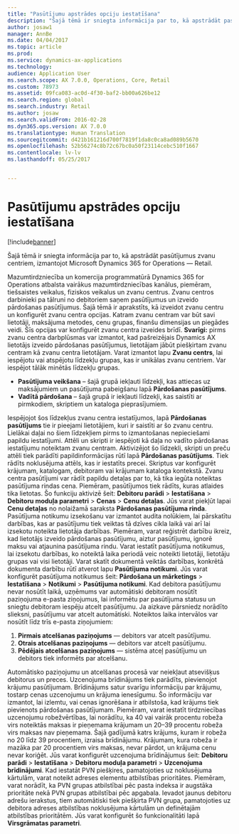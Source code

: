 ```yaml
---
title: "Pasūtījumu apstrādes opciju iestatīšana"
description: "Šajā tēmā ir sniegta informācija par to, kā apstrādāt pasūtījumus zvanu centriem, izmantojot Microsoft Dynamics 365 for Operations — Retail."
author: josaw1
manager: AnnBe
ms.date: 04/04/2017
ms.topic: article
ms.prod: 
ms.service: dynamics-ax-applications
ms.technology: 
audience: Application User
ms.search.scope: AX 7.0.0, Operations, Core, Retail
ms.custom: 78973
ms.assetid: 09fca083-ac0d-4f30-baf2-bb00a626be12
ms.search.region: global
ms.search.industry: Retail
ms.author: josaw
ms.search.validFrom: 2016-02-28
ms.dyn365.ops.version: AX 7.0.0
ms.translationtype: Human Translation
ms.sourcegitcommit: d421b161216d700f7819f1da8c0ca8ad089b5670
ms.openlocfilehash: 52b56274c8b72c67bc0a50f23114cebc510f1667
ms.contentlocale: lv-lv
ms.lasthandoff: 05/25/2017


---
```


# <a name="set-up-order-processing-options"></a>Pasūtījumu apstrādes opciju iestatīšana

[!include[banner](includes/banner.md)]


Šajā tēmā ir sniegta informācija par to, kā apstrādāt pasūtījumus zvanu centriem, izmantojot Microsoft Dynamics 365 for Operations — Retail. 

Mazumtirdzniecība un komercija programmatūrā Dynamics 365 for Operations atbalsta vairākus mazumtirdzniecības kanālus, piemēram, tiešsaistes veikalus, fiziskos veikalus un zvanu centrus. Zvanu centros darbinieki pa tālruni no debitoriem saņem pasūtījumus un izveido pārdošanas pasūtījumus. Šajā tēmā ir aprakstīts, kā izveidot zvanu centru un konfigurēt zvanu centra opcijas. Katram zvanu centram var būt savi lietotāji, maksājuma metodes, cenu grupas, finanšu dimensijas un piegādes veidi. Šīs opcijas var konfigurēt zvanu centra izveides brīdī. **Svarīgi:** pirms zvanu centra darbplūsmas var izmantot, kad pašreizējais Dynamics AX lietotājs izveido pārdošanas pasūtījumus, lietotājam jābūt piešķirtam zvanu centram kā zvanu centra lietotājam. Varat izmantot lapu **Zvanu centrs**, lai iespējotu vai atspējotu līdzekļu grupas, kas ir unikālas zvanu centriem. Var iespējot tālāk minētās līdzekļu grupas.

-   **Pasūtījuma veikšana** – šajā grupā iekļauti līdzekļi, kas attiecas uz maksājumiem un pasūtījuma pabeigšanu lapā **Pārdošanas pasūtījums**.
-   **Vadītā pārdošana** – šajā grupā ir iekļauti līdzekļi, kas saistīti ar pirmkodiem, skriptiem un kataloga pieprasījumiem.

Iespējojot šos līdzekļus zvanu centra iestatījumos, lapā **Pārdošanas pasūtījums** tie ir pieejami lietotājiem, kuri ir saistīti ar šo zvanu centru. Lielākai daļai no šiem līdzekļiem pirms to izmantošanas nepieciešami papildu iestatījumi. Attēli un skripti ir iespējoti kā daļa no vadīto pārdošanas iestatījumu noteiktam zvanu centram. Aktivizējot šo līdzekli, skripti un preču attēli tiek parādīti papildinformācijas rūtī lapā **Pārdošanas pasūtījums**. Tiek rādīts noklusējuma attēls, kas ir iestatīts precei. Skriptus var konfigurēt krājumam, katalogam, debitoram vai krājumam kataloga kontekstā. Zvanu centra pasūtījumi var rādīt papildu detaļas par to, kā tika iegūta noteiktas pasūtījuma rindas cena. Piemēram, pasūtījumos tiek rādīts, kuras atlaides tika lietotas. Šo funkciju aktivizē šeit: **Debitoru parādi** &gt; **Iestatīšana** &gt; **Debitoru moduļa parametri** &gt; **Cenas** &gt; **Cenu detaļas**. Jūs varat piekļūt lapai **Cenu detaļas** no nolaižamā saraksta **Pārdošanas pasūtījuma rinda**. Pasūtījuma notikumu izsekošanu var izmantot audita nolūkiem, lai pārskatītu darbības, kas ar pasūtījumu tiek veiktas tā dzīves cikla laikā vai arī lai izsekotu noteikta lietotāja darbības. Piemēram, varat reģistrēt darbību ikreiz, kad lietotājs izveido pārdošanas pasūtījumu, aiztur pasūtījumu, ignorē maksu vai atjaunina pasūtījuma rindu. Varat iestatīt pasūtījuma notikumus, lai izsekotu darbības, ko noteiktā laika periodā veic noteikti lietotāji, lietotāju grupas vai visi lietotāji. Varat skatīt dokumentā veiktās darbības, konkrētā dokumenta darbību rūtī atverot lapu **Pasūtījuma notikumi**. Jūs varat konfigurēt pasūtījuma notikumus šeit: **Pārdošana un mārketings** &gt; **Iestatīšana** &gt; **Notikumi** &gt; **Pasūtījuma notikumi**. Kad debitora pasūtījumu nevar nosūtīt laikā, uzņēmums var automātiski debitoram nosūtīt paziņojuma e-pasta ziņojumus, lai informētu par pasūtījuma statusu un sniegtu debitoram iespēju atcelt pasūtījumu. Ja aizkave pārsniedz norādīto slieksni, pasūtījumu var atcelt automātiski. Noteiktos laika intervālos var nosūtīt līdz trīs e-pasta ziņojumiem:

1.  **Pirmais atcelšanas paziņojums** — debitors var atcelt pasūtījumu.
2.  **Otrais atcelšanas paziņojums** — debitors var atcelt pasūtījumu.
3.  **Pēdējais atcelšanas paziņojums** — sistēma atceļ pasūtījumu un debitors tiek informēts par atcelšanu.

Automātisko paziņojumu un atcelšanas procesā var neiekļaut atsevišķus debitorus un preces. Uzcenojuma brīdinājums tiek parādīts, pievienojot krājumu pasūtījumam. Brīdinājums satur svarīgu informāciju par krājumu, tostarp cenas uzcenojumu un krājuma ienesīgumu. Šo informāciju var izmantot, lai izlemtu, vai cenas ignorēšana ir atbilstoša, kad krājums tiek pievienots pārdošanas pasūtījumam. Piemēram, varat iestatīt tirdzniecības uzcenojumu robežvērtības, lai norādītu, ka 40 vai vairāk procentu robeža virs noteiktās maksas ir pieņemama krājumam un 20–39 procentu robeža virs maksas nav pieņemama. Šajā gadījumā katrs krājums, kuram ir robeža no 20 līdz 39 procentiem, izraisa brīdinājumu. Krājumam, kura robeža ir mazāka par 20 procentiem virs maksas, nevar pārdot, un krājuma cenu nevar koriģēt. Jūs varat konfigurēt uzcenojuma brīdinājumus šeit: **Debitoru parādi** &gt; **Iestatīšana** &gt; **Debitoru moduļa parametri** &gt; **Uzcenojuma brīdinājumi**. Kad iestatāt PVN piešķires, pamatojoties uz noklusējuma kārtulām, varat noteikt adreses elementu atbilstības prioritātes. Piemēram, varat norādīt, ka PVN grupas atbilstībai pēc pasta indeksa ir augstāka prioritāte nekā PVN grupas atbilstībai pēc apgabala. Ievadot jaunus debitoru adrešu ierakstus, tiem automātiski tiek piešķirta PVN grupa, pamatojoties uz debitora adreses atbilstības noklusējuma kārtulām un definētajām atbilstības prioritātēm. Jūs varat konfigurēt šo funkcionalitāti lapā **Virsgrāmatas parametri**.




